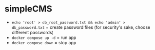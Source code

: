 # simpleCMS

- `echo 'root' > db_root_password.txt && echo 'admin' > db_password.txt` = create password files (for security's sake, choose different passwords)
- `docker compose up -d` = run app
- `docker compose down` = stop app
